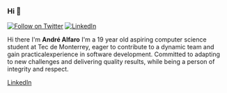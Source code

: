 ### Hi 👋
[![Follow on Twitter](https://img.shields.io/badge/Follow-Twitter-1DA1F2.svg)](https://twitter.com/1andle)
[![LinkedIn](https://img.shields.io/badge/Follow-Twitter-1DA1F2.svg)]([https://twitter.com/JoshuaKGoldberg](https://www.linkedin.com/in/andr%C3%A9-alfaro-aguirre-a22763297/))

Hi there I'm **André Alfaro**
I'm a 19 year old aspiring computer science student at Tec de Monterrey, eager to contribute to a dynamic team and gain practicalexperience in software development. Committed to adapting to new challenges and delivering quality results, while being a person of integrity and respect.

<a href = "https://www.linkedin.com/in/andr%C3%A9-alfaro-aguirre-a22763297"> LinkedIn </a>




